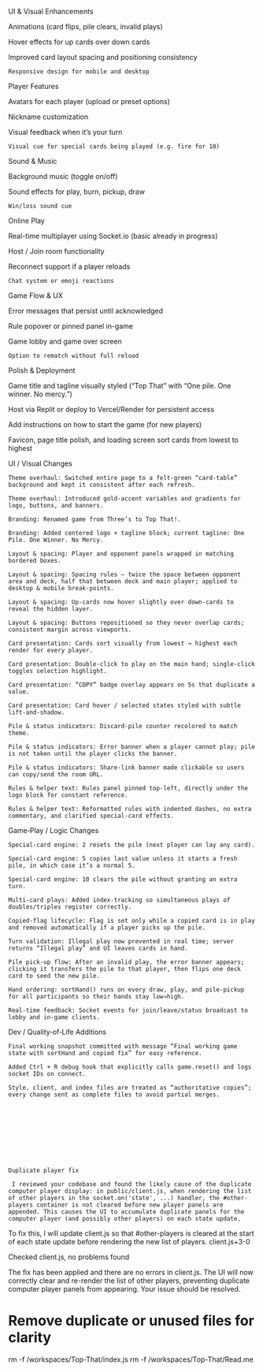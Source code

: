 UI & Visual Enhancements

Animations (card flips, pile clears, invalid plays)

Hover effects for up cards over down cards

Improved card layout spacing and positioning consistency

    Responsive design for mobile and desktop

Player Features

Avatars for each player (upload or preset options)

Nickname customization

Visual feedback when it’s your turn

    Visual cue for special cards being played (e.g. fire for 10)

Sound & Music

Background music (toggle on/off)

Sound effects for play, burn, pickup, draw

    Win/loss sound cue

Online Play

Real-time multiplayer using Socket.io (basic already in progress)

Host / Join room functionality

Reconnect support if a player reloads

    Chat system or emoji reactions

Game Flow & UX

Error messages that persist until acknowledged

Rule popover or pinned panel in-game

Game lobby and game over screen

    Option to rematch without full reload

Polish & Deployment

Game title and tagline visually styled (“Top That” with “One pile. One winner. No mercy.”)

Host via Replit or deploy to Vercel/Render for persistent access

Add instructions on how to start the game (for new players)

Favicon, page title polish, and loading screen
sort cards from lowest to highest

UI / Visual Changes

    Theme overhaul: Switched entire page to a felt‑green “card‑table” background and kept it consistent after each refresh.

    Theme overhaul: Introduced gold‑accent variables and gradients for logo, buttons, and banners.

    Branding: Renamed game from Three’s to Top That!.

    Branding: Added centered logo + tagline block; current tagline: One Pile. One Winner. No Mercy.

    Layout & spacing: Player and opponent panels wrapped in matching bordered boxes.

    Layout & spacing: Spacing rules – twice the space between opponent area and deck, half that between deck and main player; applied to desktop & mobile break‑points.

    Layout & spacing: Up‑cards now hover slightly over down‑cards to reveal the hidden layer.

    Layout & spacing: Buttons repositioned so they never overlap cards; consistent margin across viewports.

    Card presentation: Cards sort visually from lowest → highest each render for every player.

    Card presentation: Double‑click to play on the main hand; single‑click toggles selection highlight.

    Card presentation: “COPY” badge overlay appears on 5s that duplicate a value.

    Card presentation: Card hover / selected states styled with subtle lift‑and‑shadow.

    Pile & status indicators: Discard‑pile counter recolored to match theme.

    Pile & status indicators: Error banner when a player cannot play; pile is not taken until the player clicks the banner.

    Pile & status indicators: Share‑link banner made clickable so users can copy/send the room URL.

    Rules & helper text: Rules panel pinned top‑left, directly under the logo block for constant reference.

    Rules & helper text: Reformatted rules with indented dashes, no extra commentary, and clarified special‑card effects.

Game‑Play / Logic Changes

    Special‑card engine: 2 resets the pile (next player can lay any card).

    Special‑card engine: 5 copies last value unless it starts a fresh pile, in which case it’s a normal 5.

    Special‑card engine: 10 clears the pile without granting an extra turn.

    Multi‑card plays: Added index‑tracking so simultaneous plays of doubles/triples register correctly.

    Copied‑flag lifecycle: Flag is set only while a copied card is in play and removed automatically if a player picks up the pile.

    Turn validation: Illegal play now prevented in real time; server returns “Illegal play” and UI leaves cards in hand.

    Pile pick‑up flow: After an invalid play, the error banner appears; clicking it transfers the pile to that player, then flips one deck card to seed the new pile.

    Hand ordering: sortHand() runs on every draw, play, and pile‑pickup for all participants so their hands stay low→high.

    Real‑time feedback: Socket events for join/leave/status broadcast to lobby and in‑game clients.

Dev / Quality‑of‑Life Additions

    Final working snapshot committed with message “Final working game state with sortHand and copied fix” for easy reference.

    Added Ctrl + R debug hook that explicitly calls game.reset() and logs socket IDs on connect.

    Style, client, and index files are treated as “authoritative copies”; every change sent as complete files to avoid partial merges.

   
   
   
   
   
   
   
   
   
    Duplicate player fix
    
     I reviewed your codebase and found the likely cause of the duplicate computer player display: in public/client.js, when rendering the list of other players in the socket.on('state', ...) handler, the #other-players container is not cleared before new player panels are appended. This causes the UI to accumulate duplicate panels for the computer player (and possibly other players) on each state update.

To fix this, I will update client.js so that #other-players is cleared at the start of each state update before rendering the new list of players.
client.js+3-0

Checked client.js, no problems found

The fix has been applied and there are no errors in client.js. The UI will now correctly clear and re-render the list of other players, preventing duplicate computer player panels from appearing. Your issue should be resolved.

# Remove duplicate or unused files for clarity
rm -f /workspaces/Top-That/index.js
rm -f /workspaces/Top-That/Read.me

